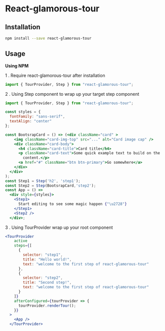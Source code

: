 # React-glamorous-tour

## Installation
```sh
npm install --save react-glamorous-tour
```
## Usage
**Using NPM**

1 . Require react-glamorous-tour after installation

```js
import { TourProvider, Step } from "react-glamorous-tour";
```
2 . Using Step component to wrap up your target step component
```jsx
import { TourProvider, Step } from "react-glamorous-tour";

const styles = {
  fontFamily: "sans-serif",
  textAlign: "center"
};

const BootsrapCard = () => (<div className="card" >
    <img className="card-img-top" src="..." alt="Card image cap" />
    <div className="card-body">
      <h4 className="card-title">Card title</h4>
      <p className="card-text">Some quick example text to build on the card title and make up the bulk of the card's
        content.</p>
      <a href="#" className="btn btn-primary">Go somewhere</a>
    </div>
  </div>
);
const Step1 = Step('h2', 'step1');
const Step2 = Step(BootsrapCard,'step2');
const App = () =>
  <div style={styles}>
    <Step1>
      Start editing to see some magic happen {"\u2728"}
    </Step1>
    <Step2 />
  </div>;
```
3 . Using TourProvider wrap up your root component
```jsx
<TourProvider
    active
    steps={[
      {
        selector: "step1",
        title: "Hello world!",
        text: "welcome to the first step of react-glamorous-tour"
      },
      {
        selector: "step2",
        title: "Second step!",
        text: "welcome to the first step of react-glamorous-tour"
      }
    ]}
    afterConfigured={tourProvider => {
      tourProvider.renderTour();
    }}
  >
    <App />
  </TourProvider>
  ```
